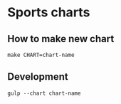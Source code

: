 # Sports charts

## How to make new chart
`make CHART=chart-name`

## Development
`gulp --chart chart-name`